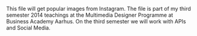 This file will get popular images from Instagram. 
The file is part of my third semester 2014 teachings at the Multimedia Designer Programme at Business Academy Aarhus.
On the third semester we will work with APIs and Social Media.
